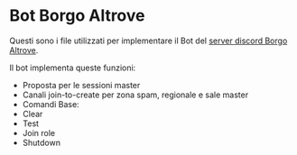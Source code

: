 # Bot Borgo Altrove
Questi sono i file utilizzati per implementare il Bot del [server discord Borgo Altrove](<https://discord.gg/borgo-altrove-8090556690753126>).

Il bot implementa queste funzioni:
* Proposta per le sessioni master
* Canali join-to-create per zona spam, regionale e sale master
* Comandi Base:
 * Clear
 * Test
 * Join role
 * Shutdown
